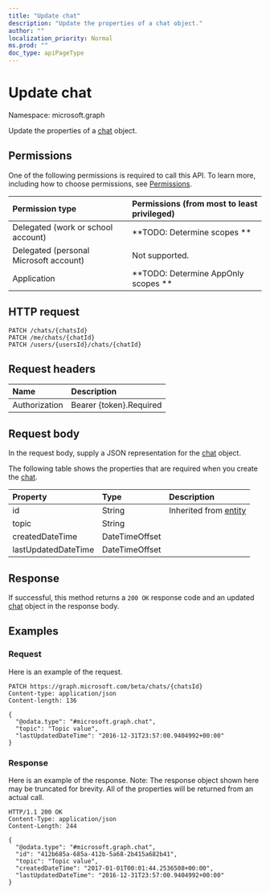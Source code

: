 ```yaml
---
title: "Update chat"
description: "Update the properties of a chat object."
author: ""
localization_priority: Normal
ms.prod: ""
doc_type: apiPageType
---
```


# Update chat

Namespace: microsoft.graph

Update the properties of a [chat](../resources/chat.md) object.

## Permissions
One of the following permissions is required to call this API. To learn more, including how to choose permissions, see [Permissions](/concepts/permissions-reference.md).

|Permission type|Permissions (from most to least privileged)|
|:---|:---|
|Delegated (work or school account)|**TODO: Determine scopes **|
|Delegated (personal Microsoft account)|Not supported.|
|Application|**TODO: Determine AppOnly scopes **|

## HTTP request
<!-- {
  "blockType": "ignored"
}
-->
``` http
PATCH /chats/{chatsId}
PATCH /me/chats/{chatId}
PATCH /users/{usersId}/chats/{chatId}
```

## Request headers
|Name|Description|
|:---|:---|
|Authorization|Bearer {token}.Required|

## Request body
In the request body, supply a JSON representation for the [chat](../resources/chat.md) object.

The following table shows the properties that are required when you create the [chat](../resources/chat.md).

|Property|Type|Description|
|:---|:---|:---|
|id|String| Inherited from [entity](../resources/entity.md)|
|topic|String||
|createdDateTime|DateTimeOffset||
|lastUpdatedDateTime|DateTimeOffset||



## Response
If successful, this method returns a `200 OK` response code and an updated [chat](../resources/chat.md) object in the response body.

## Examples

### Request
Here is an example of the request.
<!-- {
  "blockType": "request",
  "name": "update_chat"
}
-->
``` http
PATCH https://graph.microsoft.com/beta/chats/{chatsId}
Content-type: application/json
Content-length: 136

{
  "@odata.type": "#microsoft.graph.chat",
  "topic": "Topic value",
  "lastUpdatedDateTime": "2016-12-31T23:57:00.9404992+00:00"
}
```

### Response
Here is an example of the response. Note: The response object shown here may be truncated for brevity. All of the properties will be returned from an actual call.
<!-- {
  "blockType": "response",
  "truncated": true
}
-->
``` http
HTTP/1.1 200 OK
Content-Type: application/json
Content-Length: 244

{
  "@odata.type": "#microsoft.graph.chat",
  "id": "412b685a-685a-412b-5a68-2b415a682b41",
  "topic": "Topic value",
  "createdDateTime": "2017-01-01T00:01:44.2536508+00:00",
  "lastUpdatedDateTime": "2016-12-31T23:57:00.9404992+00:00"
}
```

